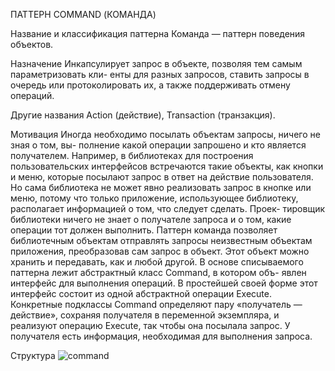 ПАТТЕРН COMMAND (КОМАНДА)

Название и классификация паттерна
Команда — паттерн поведения объектов.

Назначение
Инкапсулирует запрос в объекте, позволяя тем самым параметризовать кли-
енты для разных запросов, ставить запросы в очередь или протоколировать
их, а также поддерживать отмену операций.

Другие названия
Action (действие), Transaction (транзакция).

Мотивация
Иногда необходимо посылать объектам запросы, ничего не зная о том, вы-
полнение какой операции запрошено и кто является получателем. Например,
в библиотеках для построения пользовательских интерфейсов встречаются
такие объекты, как кнопки и меню, которые посылают запрос в ответ на
действие пользователя. Но сама библиотека не может явно реализовать
запрос в кнопке или меню, потому что только приложение, использующее
библиотеку, располагает информацией о том, что следует сделать. Проек-
тировщик библиотеки ничего не знает о получателе запроса и о том, какие
операции тот должен выполнить.
Паттерн команда позволяет библиотечным объектам отправлять запросы
неизвестным объектам приложения, преобразовав сам запрос в объект.
Этот объект можно хранить и передавать, как и любой другой. В основе
списываемого паттерна лежит абстрактный класс Command, в котором объ-
явлен интерфейс для выполнения операций. В простейшей своей форме этот
интерфейс состоит из одной абстрактной операции Execute. Конкретные
подклассы Command определяют пару «получатель — действие», сохраняя
получателя в переменной экземпляра, и реализуют операцию Execute, так
чтобы она посылала запрос. У получателя есть информация, необходимая
для выполнения запроса.

Структура
![command](/images/command.png)